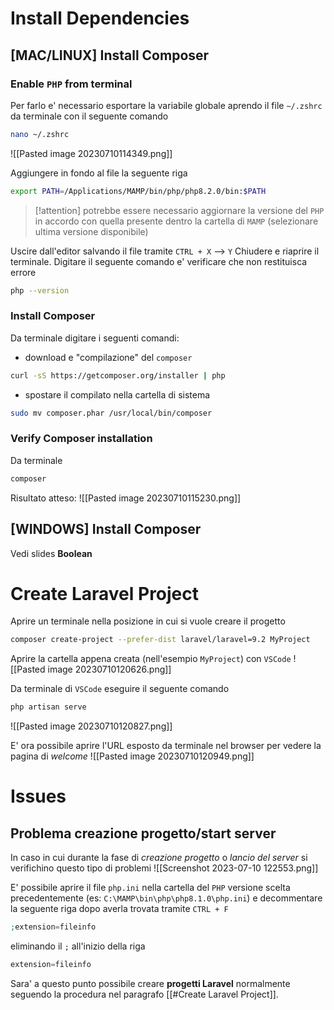 # Install Dependencies
## [MAC/LINUX] Install Composer
### Enable `PHP` from terminal 
Per farlo e' necessario esportare la variabile globale aprendo il file `~/.zshrc` da terminale con il seguente comando
```sh
nano ~/.zshrc
```
![[Pasted image 20230710114349.png]]

Aggiungere in fondo al file la seguente riga
```sh
export PATH=/Applications/MAMP/bin/php/php8.2.0/bin:$PATH
```
> [!attention] potrebbe essere necessario aggiornare la versione del `PHP` in accordo con quella presente dentro la cartella di `MAMP` (selezionare ultima versione disponibile)

Uscire dall'editor salvando il file tramite `CTRL + X` --> `Y`
Chiudere e riaprire il terminale. Digitare il seguente comando e' verificare che non restituisca errore
```sh
php --version
```

### Install Composer
Da terminale digitare i seguenti comandi:
- download e "compilazione" del `composer`
```sh
curl -sS https://getcomposer.org/installer | php
```
- spostare il compilato nella cartella di sistema
```sh
sudo mv composer.phar /usr/local/bin/composer
```

### Verify Composer installation
Da terminale
```sh
composer
```

Risultato atteso:
![[Pasted image 20230710115230.png]]


## [WINDOWS] Install Composer
Vedi slides **Boolean**

# Create Laravel Project
Aprire un terminale nella posizione in cui si vuole creare il progetto
```sh
composer create-project --prefer-dist laravel/laravel=9.2 MyProject
```

Aprire la cartella appena creata (nell'esempio `MyProject`) con `VSCode`
![[Pasted image 20230710120626.png]]

Da terminale di `VSCode` eseguire il seguente comando
```sh
php artisan serve
```
![[Pasted image 20230710120827.png]]

E' ora possibile aprire l'URL esposto da terminale nel browser per vedere la pagina di *welcome*
![[Pasted image 20230710120949.png]]
# Issues
## Problema creazione progetto/start server
In caso in cui durante la fase di *creazione progetto* o *lancio del server* si verifichino questo tipo di problemi
![[Screenshot 2023-07-10 122553.png]]

E' possibile aprire il file `php.ini` nella cartella del `PHP` versione scelta precedentemente (es: `C:\MAMP\bin\php\php8.1.0\php.ini`) e decommentare la seguente riga dopo averla trovata tramite `CTRL + F`
```php
;extension=fileinfo
```
eliminando il `;` all'inizio della riga
```php
extension=fileinfo
```

Sara' a questo punto possibile creare **progetti Laravel** normalmente seguendo la procedura nel paragrafo [[#Create Laravel Project]].

